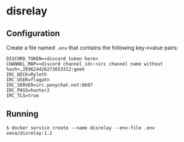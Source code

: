 # disrelay

## Configuration

Create a file named `.env` that contains the following key->value pairs:

```shell
DISCORD_TOKEN=<discord token here>
CHANNEL_MAP=<discord channel id>:<irc channel name without hash>,269624426272653312:geek
IRC_NICK=Ryleth
IRC_USER=flagatn
IRC_SERVER=irc.ponychat.net:6697
IRC_PASS=hunter2
IRC_TLS=true
```

## Running

```shell
$ docker service create --name disrelay --env-file .env xena/disrelay:1.2
```
